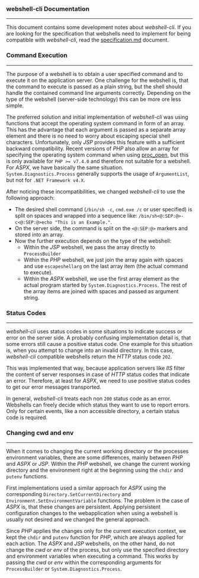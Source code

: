 ### webshell-cli Documentation

----

This document contains some development notes about *webshell-cli*. If you are looking
for the specification that webshells need to implement for being compatible with *webshell-cli*,
read the [specification.md](./specification.md) document.


### Command Execution

----

The purpose of a webshell is to obtain a user specified command and to execute it on the application
server. One challenge for the webshell is, that the command to execute is passed as a plain string, but
the shell should handle the contained command line arguments correctly. Depending on the type of the
webshell (server-side technology) this can be more ore less simple.

The preferred solution and initial implementation of *webshell-cli* was using functions that accept
the operating system command in form of an array. This has the advantage that each argument is passed
as a separate array element and there is no need to worry about escaping special shell characters.
Unfortunately, only *JSP* provides this feature with a sufficient backward compatibility. Recent
versions of *PHP* also allow an array for specifying the operating system command when using
[proc_open](https://www.php.net/manual/de/function.proc-open.php), but this is only available for
`PHP >= v7.4.0` and therefore not suitable for a webshell. For *ASPX*, we have basically the same
situation. `System.Diagnostics.Process` generally supports the usage of `ArgumentList`, but not
for `.NET Framework v4.X`.

After noticing these incompatibilities, we changed *webshell-cli* to use the following approach:

* The desired shell command (`/bin/sh -c`, `cmd.exe /c` or user specified) is split on spaces
  and wrapped into a sequence like: `/bin/sh<@:SEP:@>-c<@:SEP:@>echo "This is an Example."`.
* On the server side, the command is split on the `<@:SEP:@>` markers and stored into an array.
* Now the further execution depends on the type of the webshell:
  * Within the *JSP* webshell, we pass the array directly to `ProcessBuilder`
  * Within the *PHP* webshell, we just join the array again with spaces and use `escapeshellarg`
    on the last array item (the actual command to execute).
  * Within the *ASPX* webshell, we use the first array element as the actual program started
    by `System.Diagnostics.Process`. The rest of the array items are joined with spaces and
    passed as argument string.


### Status Codes

----

*webshell-cli* uses status codes in some situations to indicate success or error on the server side.
A probably confusing implementation detail is, that some errors still cause a positive status code.
One example for this situation is, when you attempt to change into an invalid directory. In this case,
*webshell-cli* compatible webshells return the *HTTP* status code `202`.

This was implemented that way, because application servers like *IIS* filter the content of server
responses in case of *HTTP* status codes that indicate an error. Therefore, at least for *ASPX*, we
need to use positive status codes to get our error messages transported.

In general, *webshell-cli* treats each non `200` status code as an error. Webshells can freely decide
which status they want to use to report errors. Only for certain events, like a non accessible directory,
a certain status code is required.


### Changing cwd and env

----

When it comes to changing the current working directory or the processes environment variables, there
are some differences, mainly between *PHP* and *ASPX* or *JSP*. Within the *PHP* webshell, we change
the current working directory and the environment right at the beginning using the `chdir` and `putenv`
functions.

First implementations used a similar approach for *ASPX* using the corresponding `Directory.SetCurrentDirectory`
and `Environment.SetEnvironmentVariable` functions. The problem in the case of *ASPX* is, that these
changes are persistent. Applying persistent configuration changes to the webapplication when using a
webshell is usually not desired and we changed the general approach.

Since *PHP* applies the changes only for the current execution context, we kept the `chdir` and `putenv`
function for *PHP*, which are always applied for each action. The *ASPX* and *JSP* webshells, on the other
hand, do not change the *cwd* or *env* of the process, but only use the specified directory and environment
variables when executing a command. This works by passing the *cwd* or *env* within the corresponding arguments
for `ProcessBuilder` or `System.Diagnostics.Process`.
